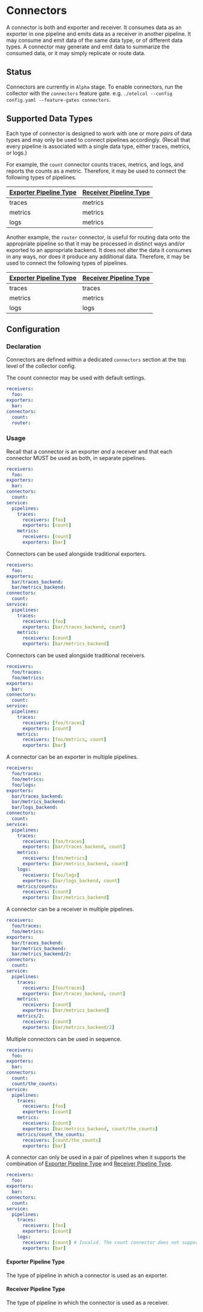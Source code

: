 # Connectors

A connector is both and exporter and receiver. It consumes data as an exporter in one pipeline
and emits data as a receiver in another pipeline. It may consume and emit data of the same data
type, or of different data types. A connector may generate and emit data to summarize the
consumed data, or it may simply replicate or route data.

## Status

Connectors are currently in `Alpha` stage. To enable connectors, run the collector with the
`connectors` feature gate. e.g. `./otelcol --config config.yaml --feature-gates connectors`.

## Supported Data Types

Each type of connector is designed to work with one or more _pairs_ of data types and may only
be used to connect pipelines accordingly. (Recall that every pipeline is associated with a single
data type, either traces, metrics, or logs.)

For example, the `count` connector counts traces, metrics, and logs, and reports the counts as a
metric. Therefore, it may be used to connect the following types of pipelines.

| [Exporter Pipeline Type] | [Receiver Pipeline Type] |
| ------------------------ | ------------------------ |
| traces                   | metrics                  |
| metrics                  | metrics                  |
| logs                     | metrics                  |

Another example, the `router` connector, is useful for routing data onto the appropriate pipeline
so that it may be processed in distinct ways  and/or exported to an appropriate backend. It does not
alter the data it consumes in any ways, nor does it produce any additional data. Therefore, it may be
used to connect the following types of pipelines.

| [Exporter Pipeline Type] | [Receiver Pipeline Type] |
| ------------------------ | ------------------------ |
| traces                   | traces                   |
| metrics                  | metrics                  |
| logs                     | logs                     |

## Configuration

### Declaration

Connectors are defined within a dedicated `connectors` section at the top level of the collector config.

The count connector may be used with default settings.

```yaml
receivers:
  foo:
exporters:
  bar:
connectors:
  count:
  router:
```

### Usage

Recall that a connector _is_ an exporter _and_ a receiver and that each connector
MUST be used as both, in separate pipelines.

```yaml
receivers:
  foo:
exporters:
  bar:
connectors:
  count:
service:
  pipelines:
    traces:
      receivers: [foo]
      exporters: [count]
    metrics:
      receivers: [count]
      exporters: [bar]
```

Connectors can be used alongside traditional exporters.

```yaml
receivers:
  foo:
exporters:
  bar/traces_backend:
  bar/metrics_backend:
connectors:
  count:
service:
  pipelines:
    traces:
      receivers: [foo]
      exporters: [bar/traces_backend, count]
    metrics:
      receivers: [count]
      exporters: [bar/metrics_backend]
```

Connectors can be used alongside traditional receivers.

```yaml
receivers:
  foo/traces:
  foo/metrics:
exporters:
  bar:
connectors:
  count:
service:
  pipelines:
    traces:
      receivers: [foo/traces]
      exporters: [count]
    metrics:
      receivers: [foo/metrics, count]
      exporters: [bar]
```

A connector can be an exporter in multiple pipelines.

```yaml
receivers:
  foo/traces:
  foo/metrics:
  foo/logs:
exporters:
  bar/traces_backend:
  bar/metrics_backend:
  bar/logs_backend:
connectors:
  count:
service:
  pipelines:
    traces:
      receivers: [foo/traces]
      exporters: [bar/traces_backend, count]
    metrics:
      receivers: [foo/metrics]
      exporters: [bar/metrics_backend, count]
    logs:
      receivers: [foo/logs]
      exporters: [bar/logs_backend, count]
    metrics/counts:
      receivers: [count]
      exporters: [bar/metrics_backend]
```

A connector can be a receiver in multiple pipelines.

```yaml
receivers:
  foo/traces:
  foo/metrics:
exporters:
  bar/traces_backend:
  bar/metrics_backend:
  bar/metrics_backend/2:
connectors:
  count:
service:
  pipelines:
    traces:
      receivers: [foo/traces]
      exporters: [bar/traces_backend, count]
    metrics:
      receivers: [count]
      exporters: [bar/metrics_backend]
    metrics/2:
      receivers: [count]
      exporters: [bar/metrics_backend/2]
```

Multiple connectors can be used in sequence.

```yaml
receivers:
  foo:
exporters:
  bar:
connectors:
  count:
  count/the_counts:
service:
  pipelines:
    traces:
      receivers: [foo]
      exporters: [count]
    metrics:
      receivers: [count]
      exporters: [bar/metrics_backend, count/the_counts]
    metrics/count_the_counts:
      receivers: [count/the_counts]
      exporters: [bar]
```

A connector can only be used in a pair of pipelines when it supports the combination of
[Exporter Pipeline Type] and [Receiver Pipeline Type].

```yaml
receivers:
  foo:
exporters:
  bar:
connectors:
  count:
service:
  pipelines:
    traces:
      receivers: [foo]
      exporters: [count]
    logs:
      receivers: [count] # Invalid. The count connector does not support traces -> logs.
      exporters: [bar]
```

#### Exporter Pipeline Type

The type of pipeline in which a connector is used as an exporter.

#### Receiver Pipeline Type

The type of pipeline in which the connector is used as a receiver.

[Exporter Pipeline Type]:#exporter-pipeline-type
[Receiver Pipeline Type]:#receiver-pipeline-type
